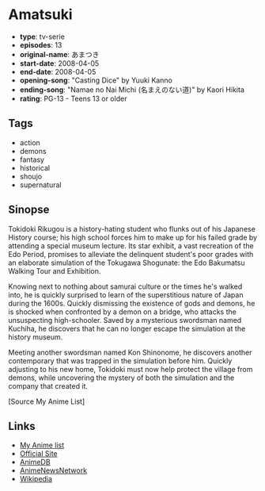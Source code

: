 # Amatsuki

-   **type**: tv-serie
-   **episodes**: 13
-   **original-name**: あまつき
-   **start-date**: 2008-04-05
-   **end-date**: 2008-04-05
-   **opening-song**: "Casting Dice" by Yuuki Kanno
-   **ending-song**: "Namae no Nai Michi (名まえのない道)" by Kaori Hikita
-   **rating**: PG-13 - Teens 13 or older

## Tags

-   action
-   demons
-   fantasy
-   historical
-   shoujo
-   supernatural

## Sinopse

Tokidoki Rikugou is a history-hating student who flunks out of his Japanese History course; his high school forces him to make up for his failed grade by attending a special museum lecture. Its star exhibit, a vast recreation of the Edo Period, promises to alleviate the delinquent student's poor grades with an elaborate simulation of the Tokugawa Shogunate: the Edo Bakumatsu Walking Tour and Exhibition.

Knowing next to nothing about samurai culture or the times he's walked into, he is quickly surprised to learn of the superstitious nature of Japan during the 1600s. Quickly dismissing the existence of gods and demons, he is shocked when confronted by a demon on a bridge, who attacks the unsuspecting high-schooler. Saved by a mysterious swordsman named Kuchiha, he discovers that he can no longer escape the simulation at the history museum.

Meeting another swordsman named Kon Shinonome, he discovers another contemporary that was trapped in the simulation before him. Quickly adjusting to his new home, Tokidoki must now help protect the village from demons, while uncovering the mystery of both the simulation and the company that created it.

[Source My Anime List]

## Links

-   [My Anime list](https://myanimelist.net/anime/3359/Amatsuki)
-   [Official Site](http://amatsuki.com/)
-   [AnimeDB](http://anidb.info/perl-bin/animedb.pl?show=anime&aid=5534)
-   [AnimeNewsNetwork](http://www.animenewsnetwork.com/encyclopedia/anime.php?id=9029)
-   [Wikipedia](http://en.wikipedia.org/wiki/Amatsuki)
